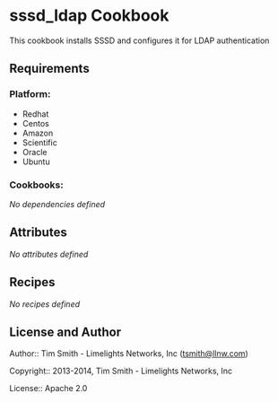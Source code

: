sssd_ldap Cookbook
==================
This cookbook installs SSSD and configures it for LDAP authentication

Requirements
------------

### Platform:

* Redhat
* Centos
* Amazon
* Scientific
* Oracle
* Ubuntu

### Cookbooks:

*No dependencies defined*

Attributes
----------

*No attributes defined*

Recipes
-------

*No recipes defined*

License and Author
------------------

Author:: Tim Smith - Limelights Networks, Inc (<tsmith@llnw.com>)

Copyright:: 2013-2014, Tim Smith - Limelights Networks, Inc

License:: Apache 2.0

